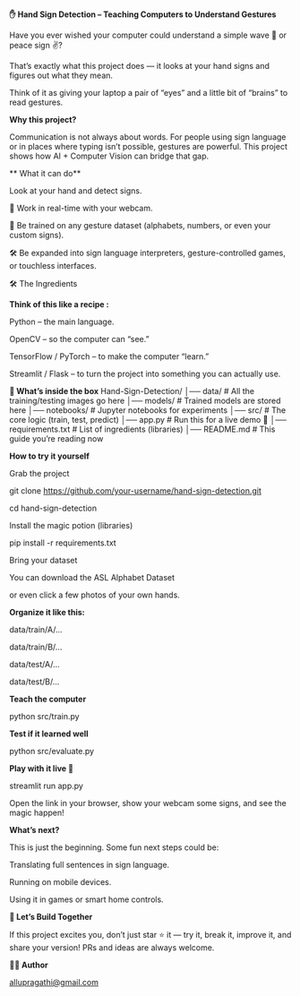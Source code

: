 **✋ Hand Sign Detection – Teaching Computers to Understand Gestures**

Have you ever wished your computer could understand a simple wave 👋 or peace sign ✌️?

That’s exactly what this project does — it looks at your hand signs and figures out what they mean.

Think of it as giving your laptop a pair of “eyes” and a little bit of “brains” to read gestures.

 **Why this project?**

Communication is not always about words. For people using sign language or in places where typing isn’t possible, gestures are powerful. This project shows how AI + Computer Vision can bridge that gap.

** What it can do**

 Look at your hand and detect signs.

🎥 Work in real-time with your webcam.

🎨 Be trained on any gesture dataset (alphabets, numbers, or even your custom signs).

🛠️ Be expanded into sign language interpreters, gesture-controlled games, or touchless interfaces.

🛠️ The Ingredients

**Think of this like a recipe :**

Python – the main language.

OpenCV – so the computer can “see.”

TensorFlow / PyTorch – to make the computer “learn.”

Streamlit / Flask – to turn the project into something you can actually use.

**📂 What’s inside the box**
Hand-Sign-Detection/
│── data/               # All the training/testing images go here
│── models/             # Trained models are stored here
│── notebooks/          # Jupyter notebooks for experiments
│── src/                # The core logic (train, test, predict)
│── app.py              # Run this for a live demo 🎥
│── requirements.txt    # List of ingredients (libraries)
│── README.md           # This guide you’re reading now

**How to try it yourself**

Grab the project

git clone https://github.com/your-username/hand-sign-detection.git

cd hand-sign-detection

Install the magic potion (libraries)

pip install -r requirements.txt


Bring your dataset

You can download the ASL Alphabet Dataset

or even click a few photos of your own hands.

**Organize it like this:**


data/train/A/...

data/train/B/...

data/test/A/...

data/test/B/...


**Teach the computer**

python src/train.py


**Test if it learned well**

python src/evaluate.py


**Play with it live 🎥**

streamlit run app.py


Open the link in your browser, show your webcam some signs, and see the magic happen!

**What’s next?**

This is just the beginning. Some fun next steps could be:

Translating full sentences in sign language.

Running on mobile devices.

Using it in games or smart home controls.

**🤝 Let’s Build Together**

If this project excites you, don’t just star ⭐ it — try it, break it, improve it, and share your version! PRs and ideas are always welcome.

**👩‍💻 Author**

allupragathi@gmail.com

